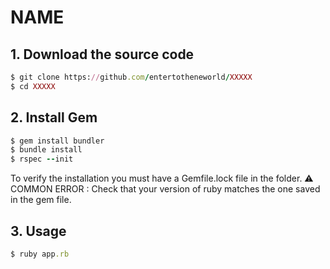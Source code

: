 # NAME


## 1. Download the source code
```ruby
$ git clone https://github.com/entertotheneworld/XXXXX
$ cd XXXXX
```


## 2. Install Gem
```ruby
$ gem install bundler
$ bundle install
$ rspec --init
```
To verify the installation you must have a Gemfile.lock file in the folder.
⚠️ COMMON ERROR : Check that your version of ruby ​​matches the one saved in the gem file.


## 3. Usage
```ruby
$ ruby app.rb
```
